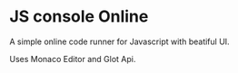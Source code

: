 # JS console Online

A simple online code runner for Javascript with beatiful UI. 

Uses Monaco Editor and Glot Api.
